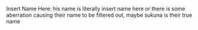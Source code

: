 Insert Name Here: his name is literally insert name here or there is some aberration causing their name to be filtered out, maybe sukuna is their true name